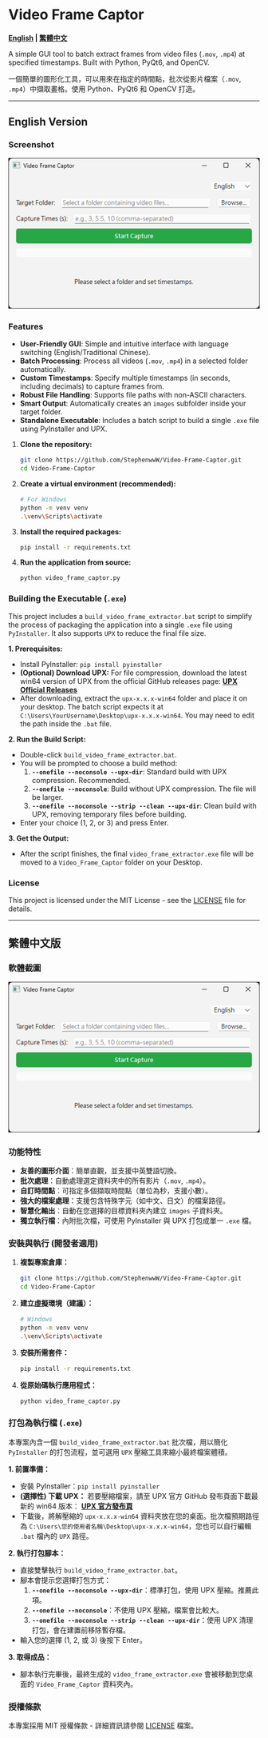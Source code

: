 # Video Frame Captor

**[English](#english-version) | [繁體中文](#繁體中文版)**

A simple GUI tool to batch extract frames from video files (`.mov`, `.mp4`) at specified timestamps. Built with Python, PyQt6, and OpenCV.

一個簡單的圖形化工具，可以用來在指定的時間點，批次從影片檔案（`.mov`, `.mp4`）中擷取畫格。使用 Python、PyQt6 和 OpenCV 打造。

---

## English Version

### Screenshot

![Screenshot of Video Frame Captor](https://raw.githubusercontent.com/StephenwwW/Video_Frame_Captor/main/Video_Frame_Captor/images/screenshot.png)

### Features

-   **User-Friendly GUI**: Simple and intuitive interface with language switching (English/Traditional Chinese).
-   **Batch Processing**: Process all videos (`.mov`, `.mp4`) in a selected folder automatically.
-   **Custom Timestamps**: Specify multiple timestamps (in seconds, including decimals) to capture frames from.
-   **Robust File Handling**: Supports file paths with non-ASCII characters.
-   **Smart Output**: Automatically creates an `images` subfolder inside your target folder.
-   **Standalone Executable**: Includes a batch script to build a single `.exe` file using PyInstaller and UPX.

1.  **Clone the repository:**
    ```bash
    git clone https://github.com/StephenwwW/Video-Frame-Captor.git
    cd Video-Frame-Captor
    ```

2.  **Create a virtual environment (recommended):**
    ```bash
    # For Windows
    python -m venv venv
    .\venv\Scripts\activate
    ```

3.  **Install the required packages:**
    ```bash
    pip install -r requirements.txt
    ```

4.  **Run the application from source:**
    ```bash
    python video_frame_captor.py
    ```

### Building the Executable (`.exe`)

This project includes a `build_video_frame_extractor.bat` script to simplify the process of packaging the application into a single `.exe` file using `PyInstaller`. It also supports `UPX` to reduce the final file size.

**1. Prerequisites:**
   - Install PyInstaller: `pip install pyinstaller`
   - **(Optional) Download UPX:** For file compression, download the latest win64 version of UPX from the official GitHub releases page:
     [**UPX Official Releases**](https://github.com/upx/upx/releases)
   - After downloading, extract the `upx-x.x.x-win64` folder and place it on your desktop. The batch script expects it at `C:\Users\YourUsername\Desktop\upx-x.x.x-win64`. You may need to edit the path inside the `.bat` file.

**2. Run the Build Script:**
   - Double-click `build_video_frame_extractor.bat`.
   - You will be prompted to choose a build method:
     1.  **`--onefile --noconsole --upx-dir`**: Standard build with UPX compression. Recommended.
     2.  **`--onefile --noconsole`**: Build without UPX compression. The file will be larger.
     3.  **`--onefile --noconsole --strip --clean --upx-dir`**: Clean build with UPX, removing temporary files before building.
   - Enter your choice (1, 2, or 3) and press Enter.

**3. Get the Output:**
   - After the script finishes, the final `video_frame_extractor.exe` file will be moved to a `Video_Frame_Captor` folder on your Desktop.

### License

This project is licensed under the MIT License - see the [LICENSE](https://github.com/StephenwwW/Video_Frame_Captor/blob/main/Video_Frame_Captor/LICENSE) file for details.

---
## 繁體中文版

### 軟體截圖

![影片畫格擷取工具截圖](https://raw.githubusercontent.com/StephenwwW/Video_Frame_Captor/main/Video_Frame_Captor/images/screenshot.png)

### 功能特性

-   **友善的圖形介面**：簡單直觀，並支援中英雙語切換。
-   **批次處理**：自動處理選定資料夾中的所有影片（`.mov`, `.mp4`）。
-   **自訂時間點**：可指定多個擷取時間點（單位為秒，支援小數）。
-   **強大的檔案處理**：支援包含特殊字元（如中文、日文）的檔案路徑。
-   **智慧化輸出**：自動在您選擇的目標資料夾內建立 `images` 子資料夾。
-   **獨立執行檔**：內附批次檔，可使用 PyInstaller 與 UPX 打包成單一 `.exe` 檔。

### 安裝與執行 (開發者適用)

1.  **複製專案倉庫：**
    ```bash
    git clone https://github.com/StephenwwW/Video-Frame-Captor.git
    cd Video-Frame-Captor
    ```
    
2.  **建立虛擬環境（建議）：**
    ```bash
    # Windows
    python -m venv venv
    .\venv\Scripts\activate
    ```

3.  **安裝所需套件：**
    ```bash
    pip install -r requirements.txt
    ```

4.  **從原始碼執行應用程式：**
    ```bash
    python video_frame_captor.py
    ```

### 打包為執行檔 (`.exe`)

本專案內含一個 `build_video_frame_extractor.bat` 批次檔，用以簡化 `PyInstaller` 的打包流程，並可選用 `UPX` 壓縮工具來縮小最終檔案體積。

**1. 前置準備：**
   - 安裝 PyInstaller：`pip install pyinstaller`
   - **(選擇性) 下載 UPX：** 若要壓縮檔案，請至 UPX 官方 GitHub 發布頁面下載最新的 win64 版本：
     [**UPX 官方發布頁**](https://github.com/upx/upx/releases)
   - 下載後，將解壓縮的 `upx-x.x.x-win64` 資料夾放在您的桌面。批次檔預期路徑為 `C:\Users\您的使用者名稱\Desktop\upx-x.x.x-win64`，您也可以自行編輯 `.bat` 檔內的 `UPX` 路徑。

**2. 執行打包腳本：**
   - 直接雙擊執行 `build_video_frame_extractor.bat`。
   - 腳本會提示您選擇打包方式：
     1.  **`--onefile --noconsole --upx-dir`**：標準打包，使用 UPX 壓縮。推薦此項。
     2.  **`--onefile --noconsole`**：不使用 UPX 壓縮，檔案會比較大。
     3.  **`--onefile --noconsole --strip --clean --upx-dir`**：使用 UPX 清理打包，會在建置前移除暫存檔。
   - 輸入您的選擇 (1, 2, 或 3) 後按下 Enter。

**3. 取得成品：**
   - 腳本執行完畢後，最終生成的 `video_frame_extractor.exe` 會被移動到您桌面的 `Video_Frame_Captor` 資料夾內。

### 授權條款

本專案採用 MIT 授權條款 - 詳細資訊請參閱 [LICENSE](https://github.com/StephenwwW/Video_Frame_Captor/blob/main/Video_Frame_Captor/LICENSE) 檔案。
